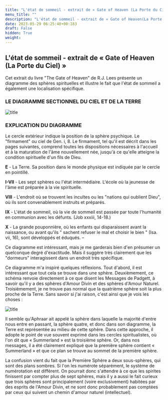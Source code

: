 ```yaml
---
title: "L'état de sommeil - extrait de « Gate of Heaven (La Porte du Ciel) »"
menu_title: ""
description: "L'état de sommeil - extrait de « Gate of Heaven(La Porte du Ciel) »"
date: 2023-05-29 06:25:48+00:183
draft: False
hidden: True
weight:
---
```

## L'état de sommeil - extrait de « Gate of Heaven (La Porte du Ciel) »

Cet extrait du livre "The Gate of Heaven" de R.J. Lees présente un diagramme des sphères spirituelles et illustre le fait que l'état de sommeil a également une localisation spécifique.

### LE DIAGRAMME SECTIONNEL DU CIEL ET DE LA TERRE

![title](/7-fr-life-after-death/fr-sleep-diagram.gif)

### EXPLICATION DU DIAGRAMME

Le cercle extérieur indique la position de la sphère psychique. Le "firmament" ou ciel de Gen. i, 8. Le firmament, tel qu'il est décrit dans les pages suivantes, comprend toutes les dispositions nécessaires à l'accueil et à la maturation de l'âme nouvellement née, jusqu'à ce qu'elle atteigne la condition spirituelle d'un fils de Dieu.

**E** - La Terre. Sa position dans le monde physique est indiquée par le cercle en pointillé.

**I-VII** - Les sept sphères ou l'état intermédiaire. L'école où la jeunesse de l'âme est préparée à la vie spirituelle.

**VIII** - L'endroit où se trouvent les incultes ou les "nations qui oublient Dieu", où ils sont convenablement instruits et préparés.

**IX** - L'état de sommeil, où la vie de sommeil est passée par toute l'humanité en communion avec les défunts. (Job xxxiii, 14-18.)

**X** - La grande pouponnière, où les enfants qui disparaissent avant la naissance, ou avant qu'ils " sachent refuser le mal et choisir le bien " (Isa. vii, 16), sont développés et éduqués. –

Ce diagramme est intéressant, mais je me garderais bien d'en présumer un quelconque degré d'exactitude. Mais il suggère très clairement que les "dormeurs" interagissent dans un endroit très spécifique.

Ce diagramme m'a inspiré quelques réflexions. Tout d'abord, il est intéressant que tout cela se trouve dans une sphère. Deuxièmement, ce schéma renvoie directement à ce que disent les Messages de Padgett, à savoir qu'il y a des sphères d'Amour Divin et des sphères d'Amour Naturel. Troisièmement, je ne trouve pas normal que la quatrième sphère soit la plus proche de la Terre. Sans savoir si j'ai raison, c'est ainsi que je vois les choses :

![title](/7-fr-life-after-death/fr-sleep-diagram-2.gif)

Il semble qu'Aphraar ait appelé la sphère dans laquelle la majorité d'entre nous entre en passant, la sphère quatre, et donc dans son diagramme, la Terre est représentée au milieu de cette sphère. Dans cette approche, il adopte le point de vue souvent exprimé dans les cercles spiritualistes, où l'on dit que « Summerland » est la troisième sphère. Or, dans nos messages, il a été clairement expliqué que la première sphère contient « Summerland » et que ce plan se trouve au sommet de la première sphère.

La confusion vient du fait que la Première Sphère a deux sous-sphères, qui sont des plans sombres. Si l'on les numérote séparément, le système de numérotation est différent. On pourrait donc s'attendre à ce que les spirites finissent par compter plus de sept sphères, mais il y a aussi le fait curieux que trois sphères sont principalement (voire exclusivement) habitées par des esprits de l'Amour Divin, et ne sont donc probablement pas comptées par ceux qui suivent un chemin d'amour naturel (intellectuel).
